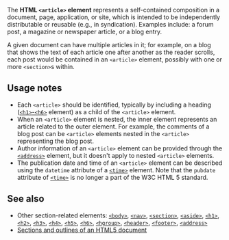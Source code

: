 <!-- <short-description> -->
The **HTML `<article>` element** represents a self-contained composition
in a document, page, application, or site, which is intended to be
independently distributable or reusable (e.g., in syndication). Examples
include: a forum post, a magazine or newspaper article, or a blog entry.
<!-- </short-description> -->

<!-- <overview> -->
A given document can have multiple articles in it; for example, on a
blog that shows the text of each article one after another as the reader
scrolls, each post would be contained in an `<article>` element,
possibly with one or more `<section>`s within.
<!-- </overview> -->

<!-- <usage-notes> -->
Usage notes
-----------

-   Each `<article>` should be identified, typically by including a
    heading
    ([`<h1>`-`<h6>`](https://developer.mozilla.org/en-US/docs/Web/HTML/Element/Heading_Elements)
    element) as a child of the `<article>` element.
-   When an `<article>` element is nested, the inner element represents
    an article related to the outer element. For example, the comments
    of a blog post can be `<article>` elements nested in the `<article>`
    representing the blog post.
-   Author information of an `<article>` element can be provided through
    the [`<address>`](https://developer.mozilla.org/en-US/docs/Web/HTML/Element/address)
    element, but it doesn't apply to nested `<article>` elements.
-   The publication date and time of an `<article>` element can be
    described using the `datetime` attribute of a
    [`<time>`](https://developer.mozilla.org/en-US/docs/Web/HTML/Element/time)
    element. Note that the `pubdate` attribute of
    [`<time>`](https://developer.mozilla.org/en-US/docs/Web/HTML/Element/time)
    is no longer a part of the W3C HTML 5 standard.
<!-- </usage-notes> -->


<!-- <accessibility-concerns> -->

<!-- </accessibility-concerns> -->

<!-- <see-also> -->
See also
--------

-   Other section-related elements:
    [`<body>`](https://developer.mozilla.org/en-US/docs/Web/HTML/Element/body),
    [`<nav>`](https://developer.mozilla.org/en-US/docs/Web/HTML/Element/nav),
    [`<section>`](https://developer.mozilla.org/en-US/docs/Web/HTML/Element/section),
    [`<aside>`](https://developer.mozilla.org/en-US/docs/Web/HTML/Element/aside),
    [`<h1>`](https://developer.mozilla.org/en-US/docs/Web/HTML/Element/h1),
    [`<h2>`](https://developer.mozilla.org/en-US/docs/Web/HTML/Element/h2),
    [`<h3>`](https://developer.mozilla.org/en-US/docs/Web/HTML/Element/h3),
    [`<h4>`](https://developer.mozilla.org/en-US/docs/Web/HTML/Element/h4),
    [`<h5>`](https://developer.mozilla.org/en-US/docs/Web/HTML/Element/h5),
    [`<h6>`](https://developer.mozilla.org/en-US/docs/Web/HTML/Element/h6),
    [`<hgroup>`](https://developer.mozilla.org/en-US/docs/Web/HTML/Element/hgroup),
    [`<header>`](https://developer.mozilla.org/en-US/docs/Web/HTML/Element/header),
    [`<footer>`](https://developer.mozilla.org/en-US/docs/Web/HTML/Element/footer),
    [`<address>`](https://developer.mozilla.org/en-US/docs/Web/HTML/Element/address)
-   [Sections and outlines of an HTML5
    document](https://developer.mozilla.org/en-US/docs/Web/Guide/HTML/Sections_and_Outlines_of_an_HTML5_document)

<!-- </see-also> -->
